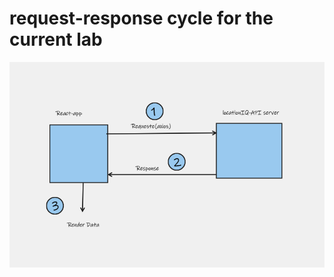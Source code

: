 # request-response cycle for the current lab

![whiteBoard](./public/readmeAssests/Whiteboard.png)

